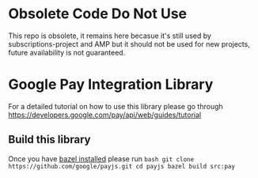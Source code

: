 # Obsolete Code Do Not Use

This repo is obsolete, it remains here becasue it's still used by subscriptions-project and AMP but it should not be used for new projects, future availability is not guaranteed.

# Google Pay Integration Library

For a detailed tutorial on how to use this library please go through
https://developers.google.com/pay/api/web/guides/tutorial

## Build this library

Once you have
[bazel installed](https://docs.bazel.build/versions/master/install.html "Bazel Installation instructions")
please run `bash git clone https://github.com/google/payjs.git cd payjs bazel
build src:pay`
